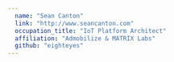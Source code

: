 ```yaml
---
  name: "Sean Canton"
  link: "http://www.seancanton.com"
  occupation_title: "IoT Platform Architect"
  affiliation: "Admobilize & MATRIX Labs"
  github: "eighteyes"
---
```

